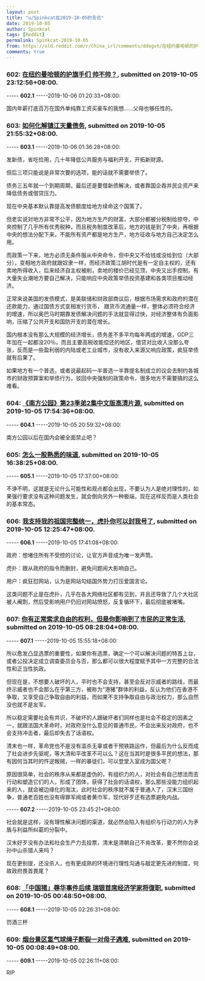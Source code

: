 ```yaml
---
layout: post
title: "u/Spinkcat在2019-10-05的言论"
date: 2019-10-05
author: Spinkcat
tags: [Reddit]
permalink: Spinkcat-2019-10-05
from: https://old.reddit.com/r/China_irl/comments/ddogvh/在纽约曼哈顿的护旗手们_帅不帅/
comments: true
---
```


### 602: [在纽约曼哈顿的护旗手们 帅不帅？](https://old.reddit.com/r/China_irl/comments/ddogvh/在纽约曼哈顿的护旗手们_帅不帅/), submitted on 2019-10-05 23:12:56+08:00.

----- __602.1__ -----2019-10-06 01:20:33+08:00:

国内年薪打底百万在国外单纯靠工资买豪车的我想......父母也够任性的。

### 603: [如何化解镇江天量债务](https://old.reddit.com/r/China_irl/comments/ddnjq5/如何化解镇江天量债务/), submitted on 2019-10-05 21:55:32+08:00.

----- __603.1__ -----2019-10-06 01:36:28+08:00:

发新债，省吃俭用，几十年降低公共服务与福利开支，开拓新财源。

但后三项只能说是非常次要的选项，能的话就不需要举债了。

债务三五年就一个到期周期，最后还是要借新债解决，或者靠国企吞并民企资产来降低债务或借贷压力。

现在中央基本默认靠提高发债额度给地方续命这个国策了。

但老实说对地方非常不公平，因为地方生产的财富，大部分都被分税制给掠夺，中央控制了几乎所有优秀税种，而且税务制度改革后，地方的钱是到了中央，再根据中央的想法分配下来，不能所有资产都是地方生产，地方征收与地方自己决定怎么用。

而政策一下来，地方必须无条件服从中央命令，但中央又不给钱或没给到位（大部分），变相地方政府就跟奴隶一样，而经济政策江胡时代是有一定自主权的，还有卖地所得收入，后来经济自主权被削，卖地的楼价已经见顶，中央又出手控制，有大量失业潮地方要自己解决，只能响应中央政策举债投资基建和各类项目推动经济。

正常来说美国的发债模式，是美联储和财政部商议后，根据市场需求和政府的潜在还款能力，通过国债方式变相发行货币， 跟货币流通量一样，整体必须符合经济的增速，所以奥巴马时期靠发债解决问题的手法就显得过快，对经济整体有负面影响，压缩了公共开支和国防开支的潜在增长。

国内根本没有那么大规模的经济增长，债务差不多平均每年两成的增速，GDP三年加在一起都没20％，而且主要高税收能偿还的地区，借贷对比收入没那么夸张，反而是一些盈利弱的内陆或老工业城市，没有收入来源又响应政策，疯狂举债就有后果了。

如果地方有一个普选，或者说最起码一半普选一半靠提名制成立的议会去制约各城市的财政预算案和举债行为，驳回中央强制的政策命令，很多地方不需要搞的这么难看。

### 604: [《南方公园》第23季弟2集中文版高清片源](https://old.reddit.com/r/China_irl/comments/ddl8ly/南方公园第23季弟2集中文版高清片源/), submitted on 2019-10-05 17:54:36+08:00.

----- __604.1__ -----2019-10-05 20:59:32+08:00:

南方公园以后在国内会被全面禁止吧？

### 605: [怎么一股熟悉的味道](https://old.reddit.com/r/China_irl/comments/ddkmiy/怎么一股熟悉的味道/), submitted on 2019-10-05 16:38:25+08:00.

----- __605.1__ -----2019-10-05 17:37:00+08:00:

不诤不明，这就是无论什么可能性和观点都会出现，不要认为人是绝对理性的，如果强行要求没有这种问题发生，就会倒向另外一种极端，现在这样反而是人类社会的基本常态。

### 606: [我支持我的祖国完整统一，虎扑你可以封我号了](https://old.reddit.com/r/China_irl/comments/ddiifm/我支持我的祖国完整统一虎扑你可以封我号了/), submitted on 2019-10-05 12:25:47+08:00.

----- __606.1__ -----2019-10-05 17:41:08+08:00:

政府：想堵住所有不受控的讨论，让官方声音成为唯一发声筒。

虎扑：跟从政府的指令而删封，避免问题闹大影响自己。

用户：疯狂怼网站，认为是网站勾结国外势力打压爱国言论。

这类问题不止是在虎扑，几乎在各大网络社区都有见到，并且还导致了几个大社区被人阉割，然后受影响用户仍旧对网站愤怒，反复循环下，最后彻底被堵嘴。

### 607: [你有正常索求自由的权利，但是你影响到了市民的正常生活](https://old.reddit.com/r/China_irl/comments/ddg3nc/你有正常索求自由的权利但是你影响到了市民的正常生活/), submitted on 2019-10-05 08:28:04+08:00.

----- __607.1__ -----2019-10-05 15:55:18+08:00:

所以愈发凸显选票的重要性，如果你有选票，确定一个可以解决问题的特首上台，或者公投决定成立调查委员会与否，那么都可以很大程度赋予其中一方完整的合法性和正当性执政。

但现在是，不想要人破坏的人，平时也不会支持，甚至会反对示威者的路线，而最终示威者也不会那么在乎第三方，被称为“港猪”群体的利益，反认为他们在香港不争取，又享受自己争取自由的利益，而如果不支持争取自由与政治权力，那么自然没也就不是友军。

所以稳定需要社会有共识，不破坏的人跟破坏者们同样也是社会不稳定的因素之一，就跟法国大革命时，对政府没什么意见的普通市民，不会出来反对政府，也不会支持冲击者，最后却失去了话语权。

清末也一样，革命党也不是没有滥杀无辜或者干预铁路运作，但最后为什么反而成了社会进步先驱呢，等大清和平改革不可以么？这在当其时是很多平民的想法，那有因何当其时的忤逆叛贼，一样的暴徒们，可以登堂入室成为国父呢？

原因很简单，社会的秩序从来都是虚伪的，有组织力的人，对社会有自己想法而去行动和塑造它们的人，形成了团体，获得了社会的话语权，那么那些没能力组织起来的人，就会被边缘化的淘汰，此时社会的秩序就不属于普通人了，汉末三国纷争，普通老百姓也没有得罪军阀或者黄巾军，现代好歹还有选票避免内战。

----- __607.2__ -----2019-10-05 23:45:21+08:00:

社会就是这样，没有理性解决问题的渠道，就必然会陷入有组织与行动力的人为矛盾与利益所纠葛的分裂中。

汉末好歹没有办法和社会生产力去投票，清末是清朝自己不肯改革，要不然你会说孙中山杀错人来吗？

现在更别提，还没杀人，也有更成熟的环境进行理性沟通与敲定更先进的制度，何故政府畏首畏尾？

### 608: [「中国猪」辱华事件后续 瑞银首席经济学家将復职](https://old.reddit.com/r/China_irl/comments/dd9z24/中国猪辱华事件后续_瑞银首席经济学家将復职/), submitted on 2019-10-05 00:48:50+08:00.

----- __608.1__ -----2019-10-05 02:26:31+08:00:

罚酒三杯

### 609: [烟台景区氢气球绳子断裂一对母子遇难](https://old.reddit.com/r/China_irl/comments/dd9fuy/烟台景区氢气球绳子断裂一对母子遇难/), submitted on 2019-10-05 00:08:49+08:00.

----- __609.1__ -----2019-10-05 02:26:11+08:00:

RIP

